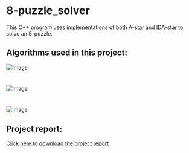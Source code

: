 # 8-puzzle_solver
This C++ program uses implementations of both A-star and IDA-star to solve an 8-puzzle.

## Algorithms used in this project:
![image](https://github.com/fadimani/8-puzzle_solver/assets/97170401/c8fcf995-6eef-432e-94b8-e45a3e817958)
# 
![image](https://github.com/fadimani/8-puzzle_solver/assets/97170401/16cbc2dd-2a03-44cf-bb3d-45e40b25d41a)
#
![image](https://github.com/fadimani/8-puzzle_solver/assets/97170401/07c67b89-823a-48d4-9b4c-8318031df30e)


## Project report:
[Click here to download the project report](https://github.com/fadimani/8-puzzle_solver/files/11643156/miniProjet1.1.pdf)
